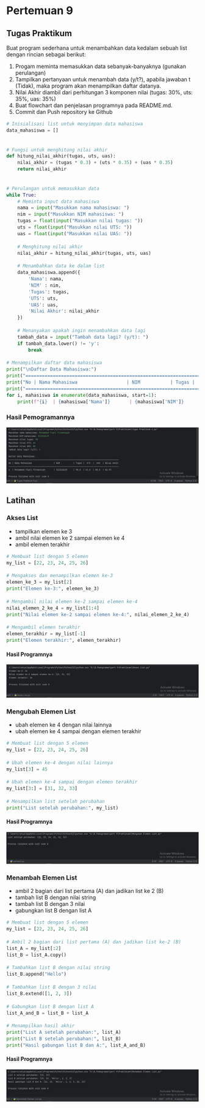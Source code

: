 # Pertemuan 9

## Tugas Praktikum

Buat program sederhana untuk menambahkan data kedalam sebuah
list dengan rincian sebagai berikut:
1. Progam meminta memasukkan data sebanyak-banyaknya (gunakan perulangan)
2. Tampilkan pertanyaan untuk menambah data (y/t?), apabila jawaban t (Tidak), maka program akan menampilkan daftar datanya. 
3. Nilai Akhir diambil dari perhitungan 3 komponen nilai (tugas: 30%, uts: 35%, uas: 35%)
4. Buat flowchart dan penjelasan programnya pada README.md.
5. Commit dan Push repository ke Github

```python
# Inisialisasi list untuk menyimpan data mahasiswa
data_mahasiswa = []


# Fungsi untuk menghitung nilai akhir
def hitung_nilai_akhir(tugas, uts, uas):
    nilai_akhir = (tugas * 0.3) + (uts * 0.35) + (uas * 0.35)
    return nilai_akhir


# Perulangan untuk memasukkan data
while True:
    # Meminta input data mahasiswa
    nama = input("Masukkan nama mahasiswa: ")
    nim = input("Masukkan NIM mahasiswa: ")
    tugas = float(input("Masukkan nilai tugas: "))
    uts = float(input("Masukkan nilai UTS: "))
    uas = float(input("Masukkan nilai UAS: "))

    # Menghitung nilai akhir
    nilai_akhir = hitung_nilai_akhir(tugas, uts, uas)

    # Menambahkan data ke dalam list
    data_mahasiswa.append({
        'Nama': nama,
        'NIM' : nim,
        'Tugas': tugas,
        'UTS': uts,
        'UAS': uas,
        'Nilai Akhir': nilai_akhir
    })

    # Menanyakan apakah ingin menambahkan data lagi
    tambah_data = input("Tambah data lagi? (y/t): ")
    if tambah_data.lower() != 'y':
        break

# Menampilkan daftar data mahasiswa
print("\nDaftar Data Mahasiswa:")
print("==========================================================================================")
print("No | Nama Mahasiswa                  | NIM           | Tugas |  UTS  |  UAS  | Nilai Akhir")
print("==========================================================================================")
for i, mahasiswa in enumerate(data_mahasiswa, start=1):
    print(f"{i}  | {mahasiswa['Nama']}       | {mahasiswa['NIM']}     | {mahasiswa['Tugas']}  | {mahasiswa['UTS']}  | {mahasiswa['UAS']}  | {mahasiswa['Nilai Akhir']:.2f}")
```

### Hasil Pemogramannya
![](Screenshot/Screenshot.png)

## Latihan

### Akses List
- tampilkan elemen ke 3
- ambil nilai elemen ke 2 sampai elemen ke 4
- ambil elemen terakhir

```python
# Membuat list dengan 5 elemen
my_list = [22, 23, 24, 25, 26]

# Mengakses dan menampilkan elemen ke-3
elemen_ke_3 = my_list[2]
print("Elemen ke-3:", elemen_ke_3)

# Mengambil nilai elemen ke-2 sampai elemen ke-4
nilai_elemen_2_ke_4 = my_list[1:4]
print("Nilai elemen ke-2 sampai elemen ke-4:", nilai_elemen_2_ke_4)

# Mengambil elemen terakhir
elemen_terakhir = my_list[-1]
print("Elemen terakhir:", elemen_terakhir)
```
#### Hasil Programnya
![](Screenshot/Screenshot%20Akses%20List.png)

### Mengubah Elemen List
- ubah elemen ke 4 dengan nilai lainnya
- ubah elemen ke 4 sampai dengan elemen terakhir

```python
# Membuat list dengan 5 elemen
my_list = [22, 23, 24, 25, 26]

# Ubah elemen ke-4 dengan nilai lainnya
my_list[3] = 45

# Ubah elemen ke-4 sampai dengan elemen terakhir
my_list[3:] = [31, 32, 33]

# Menampilkan list setelah perubahan
print("List setelah perubahan:", my_list)
```
#### Hasil Programnya
![](Screenshot/Screenshot%20Mengubah%20Elemen%20List.png)

### Menambah Elemen List
- ambil 2 bagian dari list pertama (A) dan jadikan list ke 2 (B)
- tambah list B dengan nilai string
- tambah list B dengan 3 nilai
- gabungkan list B dengan list A

```python
# Membuat list dengan 5 elemen
my_list = [22, 23, 24, 25, 26]

# Ambil 2 bagian dari list pertama (A) dan jadikan list ke-2 (B)
list_A = my_list[:2]
list_B = list_A.copy()

# Tambahkan list B dengan nilai string
list_B.append("Hello")

# Tambahkan list B dengan 3 nilai
list_B.extend([1, 2, 3])

# Gabungkan list B dengan list A
list_A_and_B = list_B + list_A

# Menampilkan hasil akhir
print("List A setelah perubahan:", list_A)
print("List B setelah perubahan:", list_B)
print("Hasil gabungan list B dan A:", list_A_and_B)
```

#### Hasil Programnya
![](Screenshot/Screenshot%20Menambah%20Elemen%20List.png)


